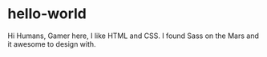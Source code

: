 # hello-world



Hi Humans,
Gamer here, I like HTML and CSS. I found Sass on the Mars and it awesome to design with.
